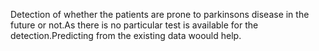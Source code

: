 Detection of whether the patients are prone to parkinsons disease in the future or not.As there is no particular test is available for the detection.Predicting from the existing data woould help.
